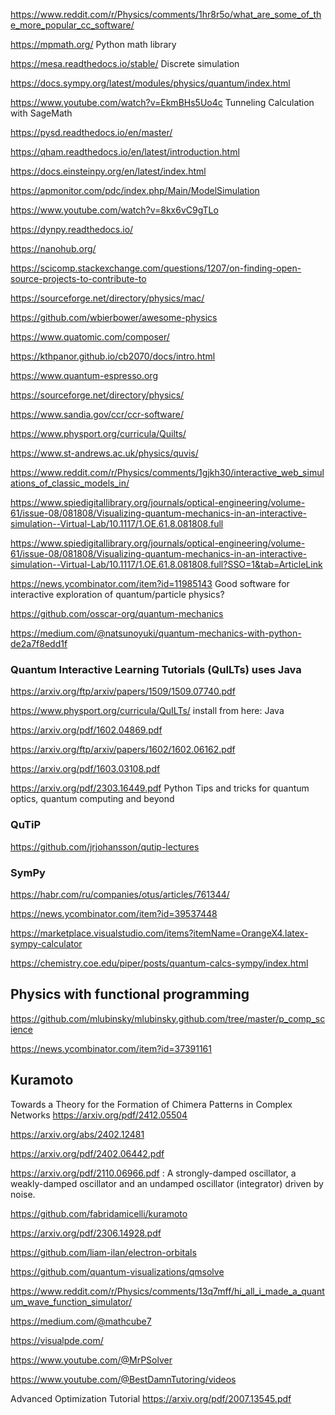 https://www.reddit.com/r/Physics/comments/1hr8r5o/what_are_some_of_the_more_popular_cc_software/

https://mpmath.org/ Python math library

https://mesa.readthedocs.io/stable/ Discrete simulation

https://docs.sympy.org/latest/modules/physics/quantum/index.html

https://www.youtube.com/watch?v=EkmBHs5Uo4c Tunneling Calculation with SageMath

https://pysd.readthedocs.io/en/master/

https://qham.readthedocs.io/en/latest/introduction.html

https://docs.einsteinpy.org/en/latest/index.html

https://apmonitor.com/pdc/index.php/Main/ModelSimulation

https://www.youtube.com/watch?v=8kx6vC9gTLo

https://dynpy.readthedocs.io/

https://nanohub.org/

https://scicomp.stackexchange.com/questions/1207/on-finding-open-source-projects-to-contribute-to

https://sourceforge.net/directory/physics/mac/

https://github.com/wbierbower/awesome-physics

https://www.quatomic.com/composer/

https://kthpanor.github.io/cb2070/docs/intro.html

https://www.quantum-espresso.org

https://sourceforge.net/directory/physics/

https://www.sandia.gov/ccr/ccr-software/

https://www.physport.org/curricula/Quilts/

https://www.st-andrews.ac.uk/physics/quvis/

https://www.reddit.com/r/Physics/comments/1gjkh30/interactive_web_simulations_of_classic_models_in/

https://www.spiedigitallibrary.org/journals/optical-engineering/volume-61/issue-08/081808/Visualizing-quantum-mechanics-in-an-interactive-simulation--Virtual-Lab/10.1117/1.OE.61.8.081808.full

https://www.spiedigitallibrary.org/journals/optical-engineering/volume-61/issue-08/081808/Visualizing-quantum-mechanics-in-an-interactive-simulation--Virtual-Lab/10.1117/1.OE.61.8.081808.full?SSO=1&tab=ArticleLink

https://news.ycombinator.com/item?id=11985143
Good software for interactive exploration of quantum/particle physics?

https://github.com/osscar-org/quantum-mechanics

https://medium.com/@natsunoyuki/quantum-mechanics-with-python-de2a7f8edd1f

### Quantum Interactive Learning Tutorials (QuILTs) uses Java

https://arxiv.org/ftp/arxiv/papers/1509/1509.07740.pdf

https://www.physport.org/curricula/QuILTs/ install from here: Java

https://arxiv.org/pdf/1602.04869.pdf

https://arxiv.org/ftp/arxiv/papers/1602/1602.06162.pdf

https://arxiv.org/pdf/1603.03108.pdf


https://arxiv.org/pdf/2303.16449.pdf Python Tips and tricks for quantum optics, quantum computing and beyond

### QuTiP
https://github.com/jrjohansson/qutip-lectures

### SymPy
https://habr.com/ru/companies/otus/articles/761344/

https://news.ycombinator.com/item?id=39537448

https://marketplace.visualstudio.com/items?itemName=OrangeX4.latex-sympy-calculator

https://chemistry.coe.edu/piper/posts/quantum-calcs-sympy/index.html

## Physics with functional programming

https://github.com/mlubinsky/mlubinsky.github.com/tree/master/p_comp_science

https://news.ycombinator.com/item?id=37391161

## Kuramoto

Towards a Theory for the Formation of Chimera Patterns in Complex Networks https://arxiv.org/pdf/2412.05504

 https://arxiv.org/abs/2402.12481

https://arxiv.org/pdf/2402.06442.pdf

https://arxiv.org/pdf/2110.06966.pdf : A strongly-damped
oscillator, a weakly-damped oscillator and an undamped oscillator (integrator) driven by noise.

 https://github.com/fabridamicelli/kuramoto

 https://arxiv.org/pdf/2306.14928.pdf


https://github.com/liam-ilan/electron-orbitals

https://github.com/quantum-visualizations/qmsolve

https://www.reddit.com/r/Physics/comments/13q7mff/hi_all_i_made_a_quantum_wave_function_simulator/

https://medium.com/@mathcube7

https://visualpde.com/

https://www.youtube.com/@MrPSolver

https://www.youtube.com/@BestDamnTutoring/videos


Advanced Optimization Tutorial
https://arxiv.org/pdf/2007.13545.pdf
